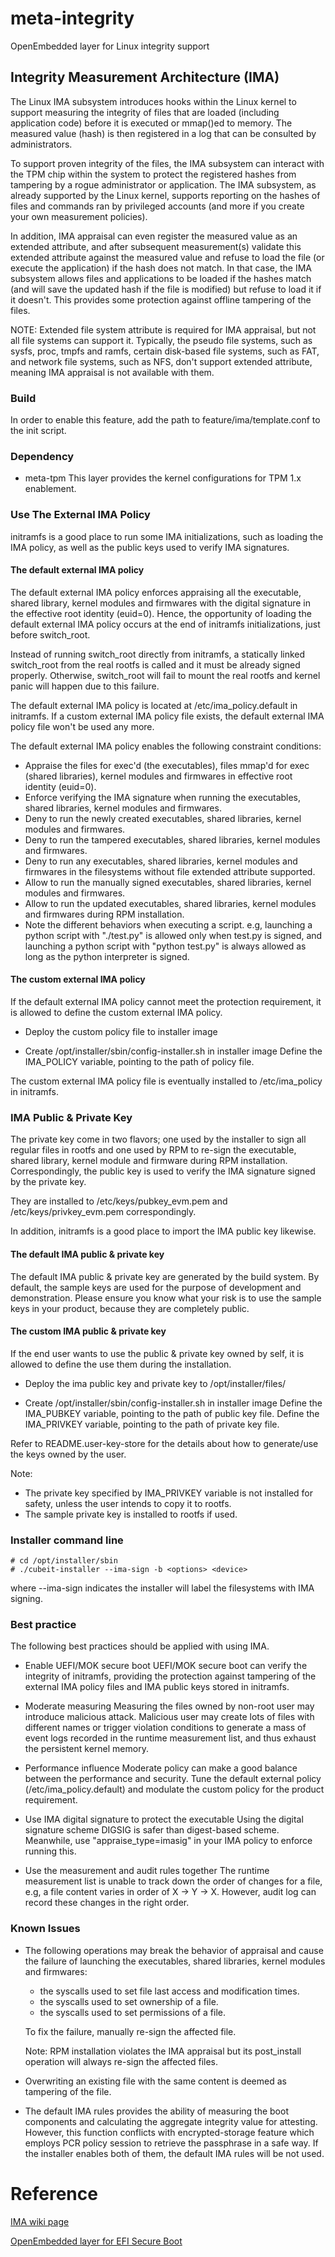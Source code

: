 # meta-integrity
OpenEmbedded layer for Linux integrity support

## Integrity Measurement Architecture (IMA)
The Linux IMA subsystem introduces hooks within the Linux kernel to support
measuring the integrity of files that are loaded (including application code)
before it is executed or mmap()ed to memory. The measured value (hash) is then
registered in a log that can be consulted by administrators.

To support proven integrity of the files, the IMA subsystem can interact with
the TPM chip within the system to protect the registered hashes from tampering
by a rogue administrator or application. The IMA subsystem, as already
supported by the Linux kernel, supports reporting on the hashes of files and
commands ran by privileged accounts (and more if you create your own
measurement policies).

In addition, IMA appraisal can even register the measured value as an extended
attribute, and after subsequent measurement(s) validate this extended attribute
against the measured value and refuse to load the file (or execute the
application) if the hash does not match. In that case, the IMA subsystem allows
files and applications to be loaded if the hashes match (and will save the
updated hash if the file is modified) but refuse to load it if it doesn't. This
provides some protection against offline tampering of the files.

NOTE: Extended file system attribute is required for IMA appraisal, but not
all file systems can support it. Typically, the pseudo file systems, such as
sysfs, proc, tmpfs and ramfs, certain disk-based file systems, such as FAT,
and network file systems, such as NFS, don't support extended attribute,
meaning IMA appraisal is not available with them.

### Build
In order to enable this feature, add the path to
feature/ima/template.conf to the init script.

### Dependency
- meta-tpm
  This layer provides the kernel configurations for TPM 1.x enablement.

### Use The External IMA Policy
initramfs is a good place to run some IMA initializations, such as loading
the IMA policy, as well as the public keys used to verify IMA signatures.

#### The default external IMA policy
The default external IMA policy enforces appraising all the executable, shared
library, kernel modules and firmwares with the digital signature in the
effective root identity (euid=0). Hence, the opportunity of loading the default
external IMA policy occurs at the end of initramfs initializations, just before
switch_root.

Instead of running switch_root directly from initramfs, a statically linked
switch_root from the real rootfs is called and it must be already signed
properly. Otherwise, switch_root will fail to mount the real rootfs and kernel
panic will happen due to this failure.

The default external IMA policy is located at /etc/ima_policy.default in
initramfs. If a custom external IMA policy file exists, the default external
IMA policy file won't be used any more.

The default external IMA policy enables the following constraint conditions:
- Appraise the files for exec'd (the executables), files mmap'd for exec
  (shared libraries), kernel modules and firmwares in effective root identity
  (euid=0).
- Enforce verifying the IMA signature when running the executables, shared
  libraries, kernel modules and firmwares.
- Deny to run the newly created executables, shared libraries, kernel modules
  and firmwares.
- Deny to run the tampered executables, shared libraries, kernel modules and
  firmwares.
- Deny to run any executables, shared libraries, kernel modules and firmwares
  in the filesystems without file extended attribute supported.
- Allow to run the manually signed executables, shared libraries, kernel
  modules and firmwares.
- Allow to run the updated executables, shared libraries, kernel modules and
  firmwares during RPM installation.
- Note the different behaviors when executing a script.
  e.g, launching a python script with "./test.py" is allowed only when test.py
  is signed, and launching a python script with "python test.py" is always
  allowed as long as the python interpreter is signed.

#### The custom external IMA policy
If the default external IMA policy cannot meet the protection requirement, it
is allowed to define the custom external IMA policy.

- Deploy the custom policy file to installer image

- Create /opt/installer/sbin/config-installer.sh in installer image
  Define the IMA_POLICY variable, pointing to the path of policy file.

The custom external IMA policy file is eventually installed to /etc/ima_policy
in initramfs.

### IMA Public & Private Key
The private key come in two flavors; one used by the installer to sign all
regular files in rootfs and one used by RPM to re-sign the executable, shared
library, kernel module and firmware during RPM installation. Correspondingly,
the public key is used to verify the IMA signature signed by the private key.

They are installed to /etc/keys/pubkey_evm.pem and
/etc/keys/privkey_evm.pem correspondingly.

In addition, initramfs is a good place to import the IMA public key likewise.

#### The default IMA public & private key
The default IMA public & private key are generated by the build system. By
default, the sample keys are used for the purpose of development and
demonstration. Please ensure you know what your risk is to use the sample keys
in your product, because they are completely public.

#### The custom IMA public & private key
If the end user wants to use the public & private key owned by self, it is
allowed to define the use them during the installation.

- Deploy the ima public key and private key to /opt/installer/files/

- Create /opt/installer/sbin/config-installer.sh in installer image
  Define the IMA_PUBKEY variable, pointing to the path of public key file.
  Define the IMA_PRIVKEY variable, pointing to the path of private key file.

Refer to README.user-key-store for the details about how to generate/use
the keys owned by the user.

Note:
- The private key specified by IMA_PRIVKEY variable is not installed for safety,
unless the user intends to copy it to rootfs.
- The sample private key is installed to rootfs if used.

### Installer command line
```
# cd /opt/installer/sbin
# ./cubeit-installer --ima-sign -b <options> <device>
```

where --ima-sign indicates the installer will label the filesystems with IMA
signing.

### Best practice
The following best practices should be applied with using IMA.

- Enable UEFI/MOK secure boot
  UEFI/MOK secure boot can verify the integrity of initramfs, providing the
  protection against tampering of the external IMA policy files and IMA public
  keys stored in initramfs.

- Moderate measuring
  Measuring the files owned by non-root user may introduce malicious attack.
  Malicious user may create lots of files with different names or trigger
  violation conditions to generate a mass of event logs recorded in the runtime
  measurement list, and thus exhaust the persistent kernel memory.

- Performance influence
  Moderate policy can make a good balance between the performance and security.
  Tune the default external policy (/etc/ima_policy.default) and modulate the
  custom policy for the product requirement.

- Use IMA digital signature to protect the executable
  Using the digital signature scheme DIGSIG is safer than digest-based scheme.
  Meanwhile, use "appraise_type=imasig" in your IMA policy to enforce running
  this.

- Use the measurement and audit rules together
  The runtime measurement list is unable to track down the order of changes for
  a file, e.g, a file content varies in order of X -> Y -> X. However, audit log
  can record these changes in the right order.

### Known Issues
- The following operations may break the behavior of appraisal and cause the
  failure of launching the executables, shared libraries, kernel modules and
  firmwares:
  - the syscalls used to set file last access and modification times.
  - the syscalls used to set ownership of a file.
  - the syscalls used to set permissions of a file.

  To fix the failure, manually re-sign the affected file.

  Note: RPM installation violates the IMA appraisal but its post_install
  operation will always re-sign the affected files.

- Overwriting an existing file with the same content is deemed as tampering of
  the file.

- The default IMA rules provides the ability of measuring the boot components
  and calculating the aggregate integrity value for attesting. However, this
  function conflicts with encrypted-storage feature which employs PCR policy
  session to retrieve the passphrase in a safe way. If the installer enables
  both of them, the default IMA rules will be not used.

# Reference
[IMA wiki page](https://sourceforge.net/p/linux-ima/wiki/Home/)

[OpenEmbedded layer for EFI Secure Boot](https://github.com/jiazhang0/meta-efi-secure-boot)
